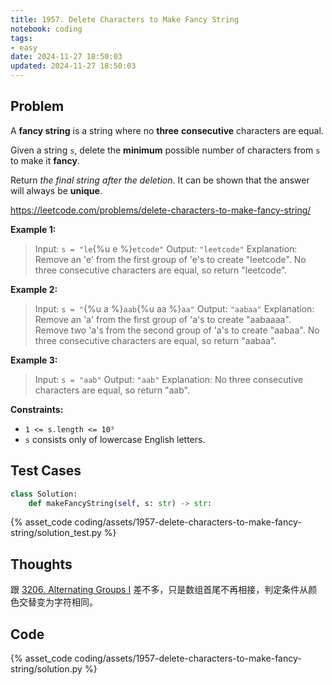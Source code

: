 ```yaml
---
title: 1957. Delete Characters to Make Fancy String
notebook: coding
tags:
- easy
date: 2024-11-27 18:50:03
updated: 2024-11-27 18:50:03
---
```

## Problem

A **fancy string** is a string where no **three** **consecutive** characters are equal.

Given a string `s`, delete the **minimum** possible number of characters from `s` to make it **fancy**.

Return _the final string after the deletion_. It can be shown that the answer will always be **unique**.

<https://leetcode.com/problems/delete-characters-to-make-fancy-string/>

**Example 1:**

> Input: `s = "le`{%u e %}`etcode"`
> Output: `"leetcode"`
> Explanation:
> Remove an 'e' from the first group of 'e's to create "leetcode".
> No three consecutive characters are equal, so return "leetcode".

**Example 2:**

> Input: `s = "`{%u a %}`aab`{%u aa %}`aa"`
> Output: `"aabaa"`
> Explanation:
> Remove an 'a' from the first group of 'a's to create "aabaaaa".
> Remove two 'a's from the second group of 'a's to create "aabaa".
> No three consecutive characters are equal, so return "aabaa".

**Example 3:**

> Input: `s = "aab"`
> Output: `"aab"`
> Explanation: No three consecutive characters are equal, so return "aab".

**Constraints:**

- `1 <= s.length <= 10⁵`
- `s` consists only of lowercase English letters.

## Test Cases

``` python
class Solution:
    def makeFancyString(self, s: str) -> str:
```

{% asset_code coding/assets/1957-delete-characters-to-make-fancy-string/solution_test.py %}

## Thoughts

跟 [3206. Alternating Groups I](3206-alternating-groups-i) 差不多，只是数组首尾不再相接，判定条件从颜色交替变为字符相同。

## Code

{% asset_code coding/assets/1957-delete-characters-to-make-fancy-string/solution.py %}
